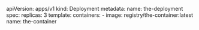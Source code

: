 apiVersion: apps/v1
kind: Deployment
metadata:
  name: the-deployment
spec:
  replicas: 3
  template:
    containers:
    - image: registry/the-container:latest
      name: the-container

